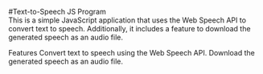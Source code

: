 #Text-to-Speech JS Program<br>
This is a simple JavaScript application that uses the Web Speech API to convert text to speech. Additionally, it includes a feature to download the generated speech as an audio file.

Features
Convert text to speech using the Web Speech API.
Download the generated speech as an audio file.
 
 
